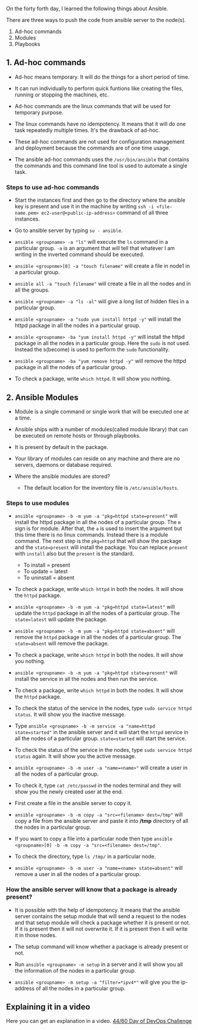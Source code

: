 On the forty forth day, I learned the following things about Ansible.

There are three ways to push the code from ansible server to the node(s).

1. Ad-hoc commands
2. Modules
3. Playbooks

## 1. Ad-hoc commands

- Ad-hoc means temporary. It will do the things for a short period of time.

- It can run individually to perform quick funtions like creating the files, running or stopping the machines, etc.

- Ad-hoc commands are the linux commands that will be used for temporary purpose.

- The linux commands have no idempotency. It means that it will do one task repeatedly multiple times. It's the drawback of ad-hoc.

- These ad-hoc commands are not used for configuration management and deployment because the commands are of one time usage.

- The ansible ad-hoc commands uses the `/usr/bin/ansible` that contains the commands and this command line tool is used to automate a single task.

### Steps to use ad-hoc commands

- Start the instances first and then go to the directory where the ansible key is present and use it in the machine by writing `ssh -i <file-name.pem> ec2-user@<public-ip-address>` command of all three instances.

- Go to ansible server by typing `su - ansible`.

- `ansible <groupname> -a "ls"` will execute the `ls` command in a particular group. `-a` is an argument that will tell that whatever I am writing in the inverted command should be executed.

- `ansible <groupnme>[0] -a "touch filename"` will create a file in node1 in a particular group.

- `ansible all -a "touch filename"` will create a file in all the nodes and in all the groups.

- `ansible <groupname> -a "ls -al"` will give a long list of hidden files in a particular group.

- `ansible <groupname> -a "sudo yum install httpd -y"` will install the httpd package in all the nodes in a particular group.

- `ansible <groupname> -ba "yum install httpd -y"` will install the httpd package in all the nodes in a particular group. Here the `sudo` is not used. Instead the `b`(become) is used to perform the `sudo` functionality. 

- `ansible <groupname> -ba "yum remove httpd -y"` will remove the httpd package in all the nodes of a particular group.

- To check a package, write `which httpd`. It will show you nothing.

## 2. Ansible Modules

- Module is a single command or single work that will be executed one at a time.

- Ansible ships with a number of modules(called module library) that can be executed on remote hosts or through playbooks.

- It is present by default in the package.

- Your library of modules can reside on any machine and there are no servers, daemons or database required.

- Where the ansible modules are stored?

    - The default location for the inventory file is `/etc/ansible/hosts`.

### Steps to use modules

- `ansible <groupname> -b -m yum -a "pkg=httpd state=present"` will install the httpd package in all the nodes of a particular group. The `m` sign is for module. After that, the `a` is used to insert the argument but this time there is no linux commands. Instead there is a module command. The next step is the `pkg=httpd` that will show the package and the `state=present` will install the package. You can replace `present` with `install` also but the `present` is the standard.

    - To install = present
    - To update = latest
    - To uninstall = absent

- To check a package, write `which httpd` in both the nodes. It will show the `httpd` package.

- `ansible <groupname> -b -m yum -a "pkg=httpd state=latest"` will update the `httpd` package in all the nodes of a particular group. The `state=latest` will update the package.

- `ansible <groupname> -b -m yum -a "pkg=httpd state=absent"` will remove the `httpd` package in all the nodes of a particular group. The `state=absent` will remove the package.

- To check a package, write `which httpd` in both the nodes. It will show you nothing.

- `ansible <groupname> -b -m yum -a "pkg=httpd state=present"` will install the service in all the nodes and then run the service.

- To check a package, write `which httpd` in both the nodes. It will show the `httpd` package.

- To check the status of the service in the nodes, type `sudo service httpd status`. It will show you the inactive message.

- Type `ansible <groupname> -b -m service -a "name=httpd state=started"` in the ansible server and it will start the `httpd` service in all the nodes of a particular group. `state=started` will start the service.

- To check the status of the service in the nodes, type `sudo service httpd status` again. It will show you the active message.

- `ansible <groupname> -b -m user -a "name=<name>"` will create a user in all the nodes of a particular group.

- To check it, type `cat /etc/passwd` in the nodes terminal and they will show you the newly created user at the end.

- First create a file in the ansible server to copy it.

- `ansible <groupname> -b -m copy -a "src=<filename> dest=/tmp"` will copy a file from the ansible server and paste it into **/tmp** directory of all the nodes in a particular group.

- If you want to copy a file into a particular node then type `ansible <groupname>[0] -b -m copy -a "src=<filename> dest=/tmp"`.

- To check the directory, type `ls /tmp/` in a particular node.

- `ansible <groupname> -b -m user -a "name=<name> state=absent"` will remove a user in all the nodes of a particular group.

### How the ansible server will know that a package is already present?

- It is possible with the help of idempotency. It means that the ansible server contains the setup module that will send a request to the nodes and that setup module will check a package whether it is present or not. If it is present then it will not overwrite it. If it is present then it will write it in those nodes.

- The setup command will know whether a package is already present or not.

- Run `ansible <groupname> -m setup` in a server and it will show you all the information of the nodes in a particular group.

- `ansible <groupname> -m setup -a "filter=*ipv4*"` will give you the ip-address of all the nodes in a particular group.

## **Explaining it in a video**

Here you can get an explanation in a video. [44/60 Day of DevOps Challenge](https://www.youtube.com/watch?v=gsV7C38YhYs&list=PLptbpfKzsc3BtEki4tHQm5Xmpj8w1_JlM&index=42)
